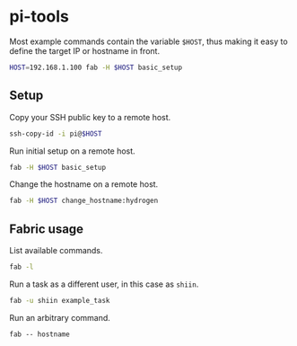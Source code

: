 # pi-tools

Most example commands contain the variable `$HOST`, thus making it easy to define the target IP or hostname in front.

```sh
HOST=192.168.1.100 fab -H $HOST basic_setup
```


## Setup

Copy your SSH public key to a remote host.

```sh
ssh-copy-id -i pi@$HOST
```

Run initial setup on a remote host.

```sh
fab -H $HOST basic_setup
```

Change the hostname on a remote host.

```sh
fab -H $HOST change_hostname:hydrogen
```


## Fabric usage

List available commands.

```sh
fab -l
```

Run a task as a different user, in this case as `shiin`.

```sh
fab -u shiin example_task
```

Run an arbitrary command.

```sy
fab -- hostname
```
